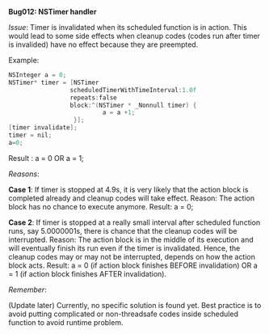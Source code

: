 **Bug012: NSTimer handler**

_Issue_:
Timer is invalidated when its scheduled function is in action. This would lead to some side effects when cleanup codes (codes run after timer is invalided) have no effect because they are preempted.

Example: 

```objective-c
NSInteger a = 0;
NSTimer* timer = [NSTimer 
                 scheduledTimerWithTimeInterval:1.0f 
                 repeats:false 
                 block:^(NSTimer * _Nonnull timer) {
                          a = a +1;
                  }];
[timer invalidate];
timer = nil;
a=0;
```
Result : a = 0 OR a = 1;


_Reasons_:

**Case 1**: If timer is stopped at 4.9s, it is very likely that the action block is completed already and cleanup codes will take effect. 
Reason: The action block has no chance to execute anymore. 
Result: a = 0;

**Case 2**: If timer is stopped at a really small interval after scheduled function runs, say 5.0000001s, there is chance that the cleanup codes will be interrupted.
Reason: The action block is in the middle of its execution and will eventually finish its run even if the timer is invalidated.
Hence, the cleanup codes may or may not be interrupted, depends on how the action block acts.
Result: a = 0 (if action block finishes BEFORE invalidation) OR a = 1 (if action block finishes AFTER invalidation).

_Remember_:

(Update later)
Currently, no specific solution is found yet. Best practice is to avoid putting complicated or non-threadsafe codes inside scheduled function to avoid runtime problem.
